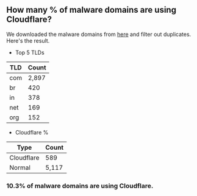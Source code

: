 ## How many % of malware domains are using Cloudflare?


We downloaded the malware domains from [here](https://urlhaus.abuse.ch) and filter out duplicates.
Here's the result.


[//]: # (start replacement)


- Top 5 TLDs

| TLD | Count |
| --- | --- |
| com | 2,897 |
| br | 420 |
| in | 378 |
| net | 169 |
| org | 152 |


- Cloudflare %

| Type | Count |
| --- | --- |
| Cloudflare | 589 |
| Normal | 5,117 |


### 10.3% of malware domains are using Cloudflare.